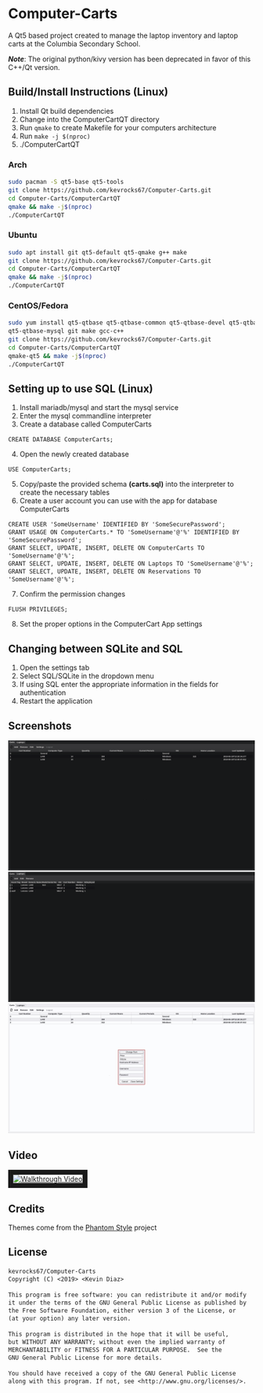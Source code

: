 # Computer-Carts
A Qt5 based project created to manage the laptop inventory and laptop carts at the
Columbia Secondary School.

***Note***: The original python/kivy version has been deprecated in favor of this C++/Qt version.

## Build/Install Instructions (Linux)
1. Install Qt build dependencies
2. Change into the ComputerCartQT directory
3. Run `qmake` to create Makefile for your computers architecture
4. Run `make -j $(nproc)`
5. ./ComputerCartQT

### Arch
```bash
sudo pacman -S qt5-base qt5-tools
git clone https://github.com/kevrocks67/Computer-Carts.git
cd Computer-Carts/ComputerCartQT
qmake && make -j$(nproc)
./ComputerCartQT
```

### Ubuntu
```bash
sudo apt install git qt5-default qt5-qmake g++ make
git clone https://github.com/kevrocks67/Computer-Carts.git
cd Computer-Carts/ComputerCartQT
qmake && make -j$(nproc)
./ComputerCartQT
```

### CentOS/Fedora
```bash
sudo yum install qt5-qtbase qt5-qtbase-common qt5-qtbase-devel qt5-qtbase-gui \
qt5-qtbase-mysql git make gcc-c++
git clone https://github.com/kevrocks67/Computer-Carts.git
cd Computer-Carts/ComputerCartQT
qmake-qt5 && make -j$(nproc)
./ComputerCartQT
```

## Setting up to use SQL (Linux)
1. Install mariadb/mysql and start the mysql service
2. Enter the mysql commandline interpreter
3. Create a database called ComputerCarts
```
CREATE DATABASE ComputerCarts;
```
4. Open the newly created database
```
USE ComputerCarts;
```
5. Copy/paste the provided schema **(carts.sql)** into the interpreter to create the necessary
    tables
6. Create a user account you can use with the app for database ComputerCarts
```
CREATE USER 'SomeUsername' IDENTIFIED BY 'SomeSecurePassword';
GRANT USAGE ON ComputerCarts.* TO 'SomeUsername'@'%' IDENTIFIED BY 'SomeSecurePassword';
GRANT SELECT, UPDATE, INSERT, DELETE ON ComputerCarts TO 'SomeUsername'@'%';
GRANT SELECT, UPDATE, INSERT, DELETE ON Laptops TO 'SomeUsername'@'%';
GRANT SELECT, UPDATE, INSERT, DELETE ON Reservations TO 'SomeUsername'@'%';
```
7. Confirm the permission changes
```
FLUSH PRIVILEGES;
```
8. Set the proper options in the ComputerCart App settings

## Changing between SQLite and SQL
1. Open the settings tab
2. Select SQL/SQLite in the dropdown menu
3. If using SQL enter the appropriate information in the fields for authentication
4. Restart the application

## Screenshots
![Cart Tab](Screenshots/carts-tab.png)
![Laptop Inventory Tab](Screenshots/laptop-tab.png)
![Settings Panel](Screenshots/settings.png)

## Video
<a href="http://www.youtube.com/watch?feature=player_embedded&v=HYUVkvoEL8I
" target="_blank"><img src="http://img.youtube.com/vi/HYUVkvoEL8I/0.jpg"
alt="Walkthrough Video" width="240" height="180" border="10" /></a>

## Credits
Themes come from the [Phantom Style](https://github.com/randrew/phantomstyle) project

## License
    kevrocks67/Computer-Carts
    Copyright (C) <2019> <Kevin Diaz>

    This program is free software: you can redistribute it and/or modify
    it under the terms of the GNU General Public License as published by
    the Free Software Foundation, either version 3 of the License, or
    (at your option) any later version.

    This program is distributed in the hope that it will be useful,
    but WITHOUT ANY WARRANTY; without even the implied warranty of
    MERCHANTABILITY or FITNESS FOR A PARTICULAR PURPOSE.  See the
    GNU General Public License for more details.

    You should have received a copy of the GNU General Public License
    along with this program. If not, see <http://www.gnu.org/licenses/>.
